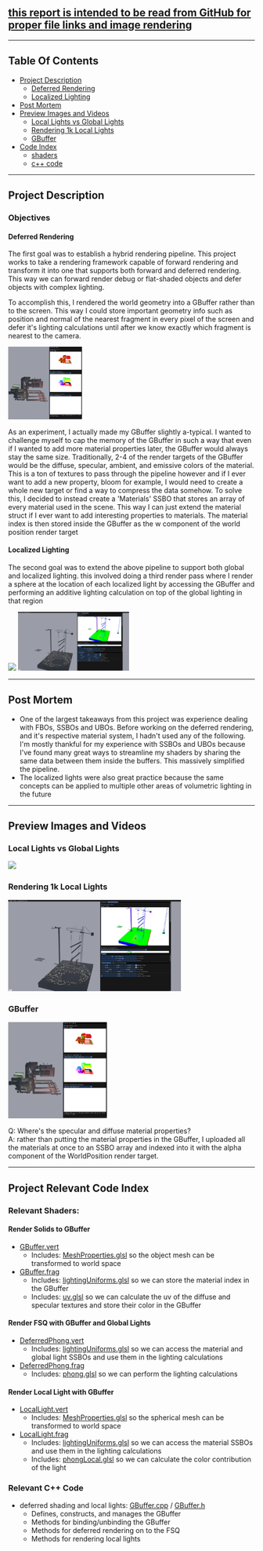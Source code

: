 <!--Start Header -------------------------------------------------------
Copyright (C) 2020 DigiPen Institute of Technology.
Reproduction or disclosure of this file or its contents without the prior written
consent of DigiPen Institute of Technology is prohibited.
Language: MSVC c++17
Platform: win64 compiled in Visual Studio 2019
Author: Jordan Hoffmann, jordan.h
End Header ----------------------------------------------------------->

## [this report is intended to be read from GitHub for proper file links and image rendering](https://github.com/jhoffmann2/OpenGL_3DRenderingEngine/blob/master/Reports/Project1/jordanh_proj1.md)

---
## Table Of Contents

- [Project Description](#project-description)
  - [Deferred Rendering](#deferred-rendering)
  - [Localized Lighting](#localized-lighting)
- [Post Mortem](#post-mortem)
- [Preview Images and Videos](#preview-images-and-videos)
  - [Local Lights vs Global Lights](#local-lights-vs-global-lights)
  - [Rendering 1k Local Lights](#rendering-1k-local-lights)
  - [GBuffer](#gbuffer)
- [Code Index](#project-relevant-code-index)
  - [shaders](#relevant-shaders)
  - [c++ code](#relevant-c-code)

---
## Project Description

### Objectives

#### Deferred Rendering

The first goal was to establish a hybrid rendering pipeline. This project works to take a rendering framework capable of forward rendering and transform it into one that supports both forward and deferred rendering. This way we can forward render debug or flat-shaded objects and defer objects with complex lighting.

To accomplish this, I rendered the world geometry into a GBuffer rather than to the screen. This way I could store important geometry info such as position and normal of the nearest fragment in every pixel of the screen and defer it's lighting calculations until after we know exactly which fragment is nearest to the camera.

<img src="GBuffer.png" width="30%"/>

As an experiment, I actually made my GBuffer slightly a-typical. I wanted to challenge myself to cap the memory of the GBuffer in such a way that even if I wanted to add more material properties later, the GBuffer would always stay the same size. Traditionally, 2-4 of the render targets of the GBuffer would be the diffuse, specular, ambient, and emissive colors of the material. This is a ton of textures to pass through the pipeline however and if I ever want to add a new property, bloom for example, I would need to create a whole new target or find a way to compress the data somehow. To solve this, I decided to instead create a 'Materials' SSBO that stores an array of every material used in the scene. This way I can just extend the material struct if I ever want to add interesting properties to materials. The material index is then stored inside the GBuffer as the w component of the world position render target



#### Localized Lighting

The second goal was to extend the above pipeline to support both global and localized lighting. this involved doing a third render pass where I render a sphere at the location of each localized light by accessing the GBuffer and performing an additive lighting calculation on top of the global lighting in that region

<img src="GlobalLightConversion.gif" width="45%"/>
<img src="OneThousandLights.gif" width="45%"/>


---
## Post Mortem
- One of the largest takeaways from this project was experience dealing with FBOs, SSBOs and UBOs. Before working on the deferred rendering, and it's respective material system, I hadn't used any of the following. I'm mostly thankful for my experience with SSBOs and UBOs because I've found many great ways to streamline my shaders by sharing the same data between them inside the buffers. This massively simplified the pipeline.
- The localized lights were also great practice because the same concepts can be applied to multiple other areas of volumetric lighting in the future


---
## Preview Images and Videos

### Local Lights vs Global Lights

<img src="GlobalLightConversion.gif" width="70%"/>

### Rendering 1k Local Lights

<img src="OneThousandLights.gif" width="70%"/>

### GBuffer

<img src="GBuffer.png" width="40%"/>

Q: Where's the specular and diffuse material properties?<br/>
A: rather than putting the material properties in the GBuffer, I uploaded all the materials at once to an SSBO array and indexed into it with the alpha component of the WorldPosition render target.


---
## Project Relevant Code Index

### Relevant Shaders:

#### Render Solids to GBuffer

- [GBuffer.vert](../../Common/shaders/Forward/GBuffer.vert)
  - Includes: [MeshProperties.glsl](../../Common/shaders/Include/MeshProperties.glsl) so the object mesh can be transformed to world space
- [GBuffer.frag](../../Common/shaders/Forward/GBuffer.frag)
  - Includes: [lightingUniforms.glsl](../../Common/shaders/Include/lightingUniforms.glsl) so we can store the material index in the GBuffer
  - Includes: [uv.glsl](../../Common/shaders/Include/uv.glsl) so we can calculate the uv of the diffuse and specular textures and store their color in the GBuffer

#### Render FSQ with GBuffer and Global Lights

- [DeferredPhong.vert](../../Common/shaders/Deferred/DeferredPhong.vert)
  - Includes: [lightingUniforms.glsl](../../Common/shaders/Include/lightingUniforms.glsl) so we can access the material and global light SSBOs and use them in the lighting calculations
- [DeferredPhong.frag](../../Common/shaders/Deferred/DeferredPhong.frag)
  - Includes: [phong.glsl](../../Common/shaders/Include/phongLocal.glsl) so we can perform the lighting calculations

#### Render Local Light with GBuffer

- [LocalLight.vert](../../Common/shaders/Deferred/LocalLight.vert)
  - Includes: [MeshProperties.glsl](../../Common/shaders/Include/MeshProperties.glsl) so the spherical mesh can be transformed to world space
- [LocalLight.frag](../../Common/shaders/Deferred/LocalLight.frag)
  - Includes: [lightingUniforms.glsl](../../Common/shaders/Include/lightingUniforms.glsl) so we can access the material SSBOs and use them in the lighting calculations
  - Includes: [phongLocal.glsl](../../Common/shaders/Include/phongLocal.glsl) so we can calculate the color contribution of the light

### Relevant C++ Code
- deferred shading and local lights: [GBuffer.cpp](../../Projects/RenderingEngine/Rendering/GBuffer.cpp) / [GBuffer.h](../../Projects/RenderingEngine/Rendering/GBuffer.h)
  - Defines, constructs, and manages the GBuffer
  - Methods for binding/unbinding the GBuffer
  - Methods for deferred rendering on to the FSQ
  - Methods for rendering local lights

